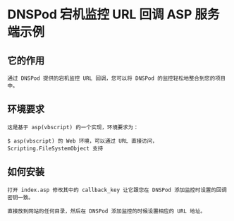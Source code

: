 # DNSPod 宕机监控 URL 回调 ASP 服务端示例

## 它的作用

    通过 DNSPod 提供的宕机监控 URL 回调，您可以将 DNSPod 的监控轻松地整合到您的项目中。

## 环境要求

    这是基于 asp(vbscript) 的一个实现，环境要求为：

    $ asp(vbscript) 的 Web 环境，可以通过 URL 直接访问，Scripting.FileSystemObject 支持

## 如何安装

    打开 index.asp 修改其中的 callback_key 让它跟您在 DNSPod 添加监控时设置的回调密钥一致。

    直接放到网站的任何目录，然后在 DNSPod 添加监控的时候设置相应的 URL 地址。
